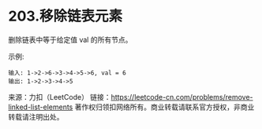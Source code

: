 # 203.移除链表元素
删除链表中等于给定值 val 的所有节点。

示例:
```text
输入: 1->2->6->3->4->5->6, val = 6
输出: 1->2->3->4->5
```

来源：力扣（LeetCode）
链接：https://leetcode-cn.com/problems/remove-linked-list-elements
著作权归领扣网络所有。商业转载请联系官方授权，非商业转载请注明出处。
